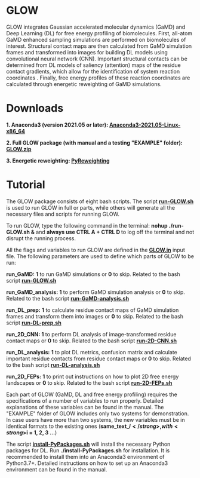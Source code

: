 # GLOW

GLOW integrates Gaussian accelerated molecular dynamics (GaMD) and Deep Learning (DL) for free energy profiling of biomolecules. First, all-atom GaMD enhanced sampling simulations are performed on biomolecules of interest. Structural contact maps are then calculated from GaMD simulation frames and transformed into images for building DL models using convolutional neural network (CNN). Important structural contacts can be determined from DL models of saliency (attention) maps of the residue contact gradients, which allow for the identification of system reaction coordinates . Finally, free energy profiles of these reaction coordinates are calculated through energetic reweighting of GaMD simulations.

# Downloads

<strong>1. Anaconda3 (version 2021.05 or later): <a href="https://www.anaconda.com/products/individual#linux">Anaconda3-2021.05-Linux-x86_64</a></strong>

<strong>2. Full GLOW package (with manual and a testing "EXAMPLE" folder): <span style="color: #ff0000;"><a href="https://www.med.unc.edu/pharm/miaolab/wp-content/uploads/sites/1385/2023/09/GLOW.zip">GLOW.zip</a></span></strong>

<strong>3. Energetic reweighting: <a href="https://www.med.unc.edu/pharm/miaolab/resources/pyreweighting/">PyReweighting</a> </strong>

# Tutorial

The GLOW package consists of eight bash scripts. The script <span style="color: #ff0000;"><strong><a href="https://github.com/MiaoLab20/GLOW/blob/main/run-GLOW.sh" rel="noopener">run-GLOW.sh</a></strong></span> is used to run GLOW in full or parts, while others will generate all the necessary files and scripts for running GLOW.

To run GLOW, type the following command in the terminal: <strong>nohup ./run-GLOW.sh &amp;</strong> and <strong>always use CTRL A + CTRL D </strong> to log off the terminal and not disrupt the running process.

All the flags and variables to run GLOW are defined in the <span style="color: #ff0000;"><strong><a href="https://github.com/MiaoLab20/GLOW/blob/main/GLOW.in" rel="noopener">GLOW.in</a></strong></span> input file. The following parameters are used to define which parts of GLOW to be run:

<strong>run_GaMD:</strong> <strong>1</strong> to run GaMD simulations or <strong>0</strong> to skip. Related to the bash script <span style="color: #ff0000;"><strong><a href="https://github.com/MiaoLab20/GLOW/blob/main/run-GLOW.sh" rel="noopener">run-GLOW.sh</a></strong></span>

<strong>run_GaMD_analysis:</strong> <strong>1</strong> to perform GaMD simulation analysis or <strong>0</strong> to skip. Related to the bash script <span style="color: #ff0000;"><strong><a href="https://github.com/MiaoLab20/GLOW/blob/main/run-GaMD-analysis.sh" rel="noopener">run-GaMD-analysis.sh</a></strong></span>

<strong>run_DL_prep:</strong> <strong>1</strong> to calculate residue contact maps of GaMD simulation frames and transform them into images or <strong>0</strong> to skip. Related to the bash script <span style="color: #ff0000;"><strong><a href="https://github.com/MiaoLab20/GLOW/blob/main/run-DL-prep.sh" rel="noopener">run-DL-prep.sh</a></strong></span>

<strong>run_2D_CNN:</strong> <strong>1</strong> to perform DL analysis of image-transformed residue contact maps or <strong>0</strong> to skip. Related to the bash script <span style="color: #ff0000;"><strong><a href="https://github.com/MiaoLab20/GLOW/blob/main/run-2D-CNN.sh" rel="noopener">run-2D-CNN.sh</a></strong></span>

<strong>run_DL_analysis:</strong> <strong>1</strong> to plot DL metrics, confusion matrix and calculate important residue contacts from residue contact maps or <strong>0</strong> to skip. Related to the bash script<span style="color: #ff0000;"> <strong><a href="https://github.com/MiaoLab20/GLOW/blob/main/run-DL-analysis.sh" rel="noopener">run-DL-analysis.sh</a></strong></span>

<strong>run_2D_FEPs:</strong> <strong>1</strong> to print out instructions on how to plot 2D free energy landscapes or <strong>0</strong> to skip. Related to the bash script <span style="color: #ff0000;"><strong><a href="https://github.com/MiaoLab20/GLOW/blob/main/run-2D-FEPs.sh" rel="noopener">run-2D-FEPs.sh</a></strong></span>

Each part of GLOW (GaMD, DL and free energy profiling) requires the specifications of a number of variables to run properly. Detailed explanations of these variables can be found in the manual. The "EXAMPLE" folder of GLOW includes only two systems for demonstration. In case users have more than two systems, the new variables must be in identical formats to the existing ones (<strong>same_text_$i</strong>, with <strong>$i = 1, 2, 3 ...</strong>)

The script <strong><a href="https://github.com/MiaoLab20/GLOW/blob/main/install-PyPackages.sh" rel="noopener">install-PyPackages.sh</a></strong> will install the necessary Python packages for DL. Run <strong>./install-PyPackages.sh</strong> for installation. It is recommended to install them into an Anaconda3 environment of Python3.7+. Detailed instructions on how to set up an Anaconda3 environment can be found in the manual.
